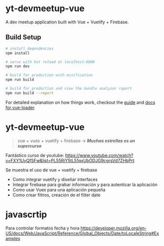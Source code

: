 # yt-devmeetup-vue

A dev meetup application built with Vue + Vuetify + Firebase.

## Build Setup

``` bash
# install dependencies
npm install

# serve with hot reload at localhost:8080
npm run dev

# build for production with minification
npm run build

# build for production and view the bundle analyzer report
npm run build --report
```

For detailed explanation on how things work, checkout the [guide](http://vuejs-templates.github.io/webpack/) and [docs for vue-loader](http://vuejs.github.io/vue-loader).


# yt-devmeetup-vue

> vue + vuex + vuetify + firebase -> ___Muchas estrellas es un supercurso___

Fantástico curso de youtube: https://www.youtube.com/watch?v=FXY1UyQfSFw&list=PL55RiY5tL51qxUbODJG9cgrsVd7ZHbPrt 

Se muestra el uso de vue + vuetify + firebase 

* Como integrar vuetify y diseñar interfaces
* Integrar firebase para grabar información y para autenticar la aplicación
* Como usar Vuex para una aplicación pequeña
* Como crear filtros, creación de el filter date

# javascrtip

Para controlar formatos fecha y hora
https://developer.mozilla.org/en-US/docs/Web/JavaScript/Reference/Global_Objects/Date/toLocaleString#Examples
